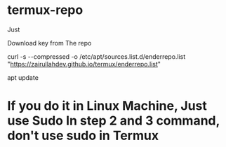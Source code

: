 # termux-repo

Just

Download key from The repo

curl -s --compressed -o /etc/apt/sources.list.d/enderrepo.list "https://zairullahdev.github.io/termux/enderrepo.list"

 apt update

# If you do it in Linux Machine, Just use Sudo In step 2 and 3 command, don't use sudo in Termux

